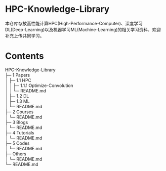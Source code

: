 # HPC-Knowledge-Library
本仓库存放高性能计算HPC(High-Performance-Computer)、深度学习DL(Deep-Learning)以及机器学习ML(Machine-Learning)的相关学习资料，欢迎补充上传共同学习。
# Contents
HPC-Knowledge-Library  
├─ 1 Papers  
│    ├─ 1.1 HPC  
│    │    ├─ 1.1.1 Optimize-Convolution  
│    │    └─ README.md  
│    ├─ 1.2 DL  
│    ├─ 1.3 ML  
│    └─ README.md  
├─ 2 Courses  
│    └─ README.md  
├─ 3 Blogs  
│    └─ README.md  
├─ 4 Tutorials  
│    └─ README.md  
├─ 5 Codes  
│    └─ README.md  
├─ Others  
│    └─ README.md  
└─ README.md  